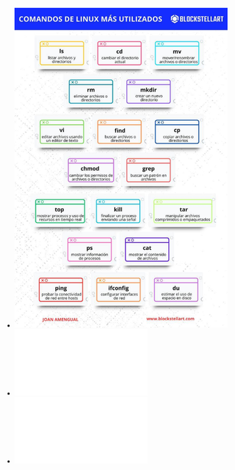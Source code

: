 - ![photo_2025-02-26_15-36-35.jpg](../assets/photo_2025-02-26_15-36-35_1741850298460_0.jpg)
- ![linux_for_dummies.pdf](../assets/linux_for_dummies_1741850380258_0.pdf)
- ![Comandos_Linux.pdf](../assets/Comandos_Linux_1741944285769_0.pdf)